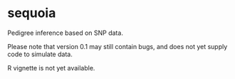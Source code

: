 # sequoia
Pedigree inference based on SNP data.

Please note that version 0.1 may still contain bugs, and does not yet supply code to simulate data.

R vignette is not yet available. 
